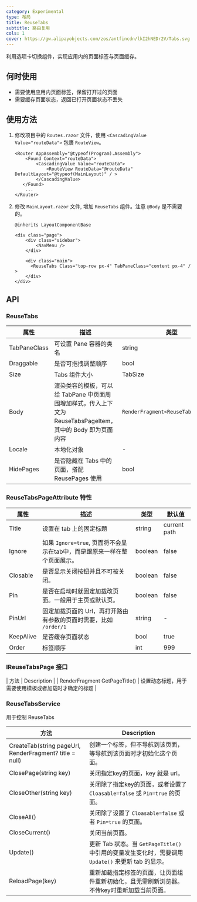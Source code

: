 ```yaml
---
category: Experimental
type: 布局
title: ReuseTabs
subtitle: 路由复用
cols: 1
cover: https://gw.alipayobjects.com/zos/antfincdn/lkI2hNEDr2V/Tabs.svg
---
```


利用选项卡切换组件，实现应用内的页面标签与页面缓存。

## 何时使用

- 需要使用应用内页面标签，保留打开过的页面
- 需要缓存页面状态，返回已打开页面状态不丢失

## 使用方法

1. 修改项目中的 `Routes.razor` 文件，使用 `<CascadingValue Value="routeData">` 包裹 `RouteView`。

   ```razor
   <Router AppAssembly="@typeof(Program).Assembly">
       <Found Context="routeData">
           <CascadingValue Value="routeData">
               <RouteView RouteData="@routeData" DefaultLayout="@typeof(MainLayout)" / >
           </CascadingValue>
      </Found>
       ...
   </Router>
   ```

2. 修改 `MainLayout.razor` 文件, 增加 `ReuseTabs` 组件。注意 `@Body` 是不需要的。

   ```razor
   @inherits LayoutComponentBase

   <div class="page">
       <div class="sidebar">
           <NavMenu />
       </div>

       <div class="main">
         <ReuseTabs Class="top-row px-4" TabPaneClass="content px-4" / >
       </div>
   </div>

   ```

## API

### ReuseTabs

| 属性 | 描述 | 类型 | 默认值 | 
| --- | --- | --- | --- |
| TabPaneClass | 可设置 Pane 容器的类名 | string | --- |
| Draggable | 是否可拖拽调整顺序 | bool | false |
| Size | Tabs 组件大小 | TabSize | - |
| Body | 渲染类容的模板，可以给 TabPane 中页面周围增加样式，传入上下文为 ReuseTabsPageItem，其中的 Body 即为页面内容 | `RenderFragment<ReuseTabsPageItem>` | context => context.Body |
| Locale | 本地化对象 | - | - |
| HidePages | 是否隐藏在 Tabs 中的页面，搭配 ReusePages 使用 | bool | false |

### ReuseTabsPageAttribute 特性

| 属性 | 描述 | 类型 | 默认值 | 
| --- | --- | --- | --- |
| Title | 设置在 tab 上的固定标题 | string | current path |
| Ignore | 如果 `Ignore=true`, 页面将不会显示在tab中，而是跟原来一样在整个页面展示。 | boolean | false |
| Closable | 是否显示关闭按钮并且不可被关闭。 | boolean | false |
| Pin | 是否在启动时就固定加载改页面。一般用于主页或默认页。 | boolean | false |
| PinUrl | 固定加载页面的 Url，再打开路由有参数的页面时需要，比如 `/order/1` | string | - |
| KeepAlive| 是否缓存页面状态 | bool | true |
| Order | 标签顺序 | int | 999 |

### IReuseTabsPage 接口

| 方法 | Description | 
| RenderFragment GetPageTitle() | 设置动态标题，用于需要使用模板或者加载时才确定的标题 |


### ReuseTabsService

用于控制 ReuseTabs

| 方法 | Description | 
| --- | --- | 
| CreateTab(string pageUrl, RenderFragment? title = null) | 创建一个标签，但不导航到该页面，等导航到该页面时才初始化这个页面。|
| ClosePage(string key) | 关闭指定key的页面，key 就是 url。 
| CloseOther(string key) | 关闭除了指定key的页面，或者设置了 `Cloasable=false` 或 `Pin=true` 的页面。
| CloseAll() | 关闭除了设置了 `Cloasable=false` 或者 `Pin=true` 的页面。  
| CloseCurrent() | 关闭当前页面。 |
| Update() | 更新 Tab 状态。当 `GetPageTitle()` 中引用的变量发生变化时，需要调用 `Update()` 来更新 tab 的显示。 |
| ReloadPage(key) | 重新加载指定标签的页面，让页面组件重新初始化，且无需刷新浏览器。不传key时重新加载当前页面。 |